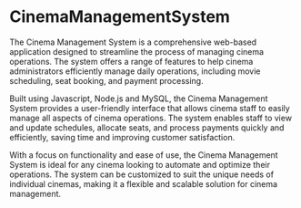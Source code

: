 # CinemaManagementSystem

The Cinema Management System is a comprehensive web-based application designed to streamline the process of managing cinema operations. The system offers a range of features to help cinema administrators efficiently manage daily operations, including movie scheduling, seat booking, and payment processing.

Built using Javascript, Node.js and MySQL, the Cinema Management System provides a user-friendly interface that allows cinema staff to easily manage all aspects of cinema operations. The system enables staff to view and update schedules, allocate seats, and process payments quickly and efficiently, saving time and improving customer satisfaction.

With a focus on functionality and ease of use, the Cinema Management System is ideal for any cinema looking to automate and optimize their operations. The system can be customized to suit the unique needs of individual cinemas, making it a flexible and scalable solution for cinema management.

